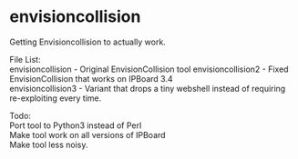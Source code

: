 # envisioncollision
Getting Envisioncollision to actually work.

File List:  
envisioncollision - Original EnvisionCollision tool
envisioncollision2 - Fixed EnvisionCollision that works on IPBoard 3.4  
envisioncollision3 - Variant that drops a tiny webshell instead of requiring re-exploiting every time.  

Todo:  
Port tool to Python3 instead of Perl  
Make tool work on all versions of IPBoard  
Make tool less noisy.  
